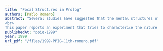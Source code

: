 ```yaml
---
title: "Focal Structures in Prolog"
authors: [Pablo Romero]
abstract: "Several studies have suggested that the mental structures of programmers of procedural languages have a close relationship ·with a model of structural knowledge known as Programming Plans. However, it is not clear that this is the case for Prolog, specially because this language has important differences when compared to procedural languages. It does not have obvious syntactic cues to mark blocks of code ( begin/end, repeat/until, etc). Also, its powerful primitives (unification and backtracking) and the extensive use of recursion might influence the way programmers comprehend Prolog code in a significant way.
<br>
This paper reports an experiment that tries to characterise the nature of the mental models that programmers build when comprehending Prolog code by finding out which of several structural models, Programming Plans among them, are most relevant for the case of this programming language. The results suggest that Prolog Schemas, a construct related to data structure relationships, is of central importance to Prolog programmers. This result contrasts with those obtained for procedural languages, where Programming Plans, a concept related to functional information, seems to be the dominant model."
publishedAt: "ppig-1999"
year: 1999
url_pdf: "/files/1999-PPIG-11th-romero.pdf"
---
```

